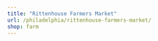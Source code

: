 ```yaml
---
title: "Rittenhouse Farmers Market"
url: /philadelphia/rittenhouse-farmers-market/
shop: farm
---
```

